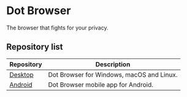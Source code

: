 # Dot Browser

The browser that fights for your privacy.

## Repository list

Repository                                                          | Description
-----------                                                         | ------------
[Desktop](https://github.com/dothq/browser-desktop)                 | Dot Browser for Windows, macOS and Linux.
[Android](https://github.com/dothq/browser-android)                 | Dot Browser mobile app for Android.